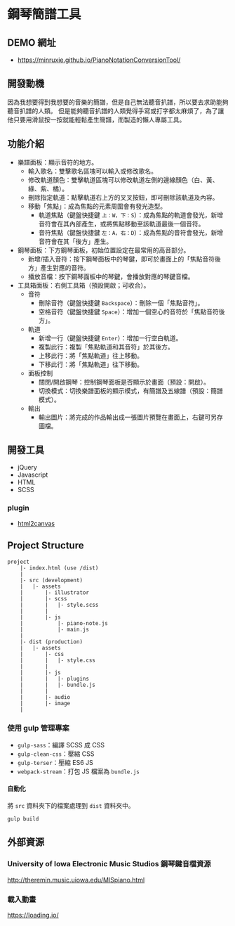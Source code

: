 ﻿# 鋼琴簡譜工具
 
## DEMO 網址
* https://minruxie.github.io/PianoNotationConversionTool/

## 開發動機
因為我想要得到我想要的音樂的簡譜，但是自己無法聽音扒譜，所以要去求助能夠聽音扒譜的人類。
但是能夠聽音扒譜的人類覺得手寫或打字都太麻煩了，為了讓他只要用滑鼠按一按就能輕鬆產生簡譜，而製造的懶人專屬工具。

## 功能介紹
* 樂譜面板：顯示音符的地方。
    * 輸入歌名：雙擊歌名區塊可以輸入或修改歌名。
    * 修改軌道顏色：雙擊軌道區塊可以修改軌道左側的邊線顏色（白、黃、綠、紫、橘）。
    * 刪除指定軌道：點擊軌道右上方的叉叉按鈕，即可刪除該軌道及內容。
    * 移動「焦點」：成為焦點的元素周圍會有發光造型。
        * 軌道焦點（鍵盤快捷鍵 `上：W，下：S`）：成為焦點的軌道會發光，新增音符會在其內部產生，或將焦點移動至該軌道最後一個音符。
        * 音符焦點（鍵盤快捷鍵 `左：A，右：D`）：成為焦點的音符會發光，新增音符會在其「後方」產生。
* 鋼琴面板：下方鋼琴面板，初始位置設定在最常用的高音部分。
    * 新增/插入音符：按下鋼琴面板中的琴鍵，即可於畫面上的「焦點音符後方」產生對應的音符。
    * 播放音檔：按下鋼琴面板中的琴鍵，會播放對應的琴鍵音檔。
* 工具箱面板：右側工具箱（預設開啟；可收合）。
    * 音符
        * 刪除音符（鍵盤快捷鍵 `Backspace`）：刪除一個「焦點音符」。
        * 空格音符（鍵盤快捷鍵 `Space`）：增加一個空心的音符於「焦點音符後方」。
    * 軌道
        * 新增一行（鍵盤快捷鍵 `Enter`）：增加一行空白軌道。
        * 複製此行：複製「焦點軌道和其音符」於其後方。
        * 上移此行：將「焦點軌道」往上移動。
        * 下移此行：將「焦點軌道」往下移動。
    * 面板控制
        * 關閉/開啟鋼琴：控制鋼琴面板是否顯示於畫面（預設：開啟）。
        * 切換模式：切換樂譜面板的顯示模式，有簡譜及五線譜（預設：簡譜模式）。
    * 輸出
        * 輸出圖片：將完成的作品輸出成一張圖片預覽在畫面上，右鍵可另存圖檔。

## 開發工具
* jQuery
* Javascript
* HTML
* SCSS

### plugin
* [html2canvas](https://www.geeksforgeeks.org/how-to-take-screenshot-of-a-div-using-javascript/)

## Project Structure
```
project
    |- index.html (use /dist)
    |
    |- src (development)
    |   |- assets
    |       |- illustrator
    |       |- scss
    |       |   |- style.scss
    |       |
    |       |- js
    |           |- piano-note.js
    |           |- main.js
    |
    |- dist (production)
    |   |- assets
    |       |- css
    |       |   |- style.css
    |       |   
    |       |- js
    |       |   |- plugins
    |       |   |- bundle.js
    |       |
    |       |- audio
    |       |- image
    |
```

### 使用 gulp 管理專案
* `gulp-sass`：編譯 SCSS 成 CSS
* `gulp-clean-css`：壓縮 CSS 
* `gulp-terser`：壓縮 ES6 JS
* `webpack-stream`：打包 JS 檔案為 `bundle.js`

#### 自動化
將 `src` 資料夾下的檔案處理到 `dist` 資料夾中。
```
gulp build
```

## 外部資源
### University of Iowa Electronic Music Studios 鋼琴鍵音檔資源
http://theremin.music.uiowa.edu/MISpiano.html

### 載入動畫
https://loading.io/
